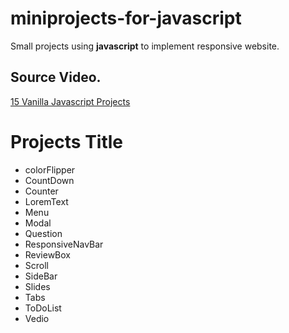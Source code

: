 <!-- headingd -->
# miniprojects-for-javascript

Small projects using **javascript** to implement   responsive website.

## **Source Video**.

[15 Vanilla Javascript Projects](https://www.youtube.com/watch?v=c5SIG7Ie0dM
"youtube")
<!-- list -->
# **Projects Title**
<!-- ul -->
* colorFlipper
* CountDown
* Counter
* LoremText
* Menu
* Modal
* Question
* ResponsiveNavBar
* ReviewBox
* Scroll
* SideBar
* Slides
* Tabs
* ToDoList
* Vedio

